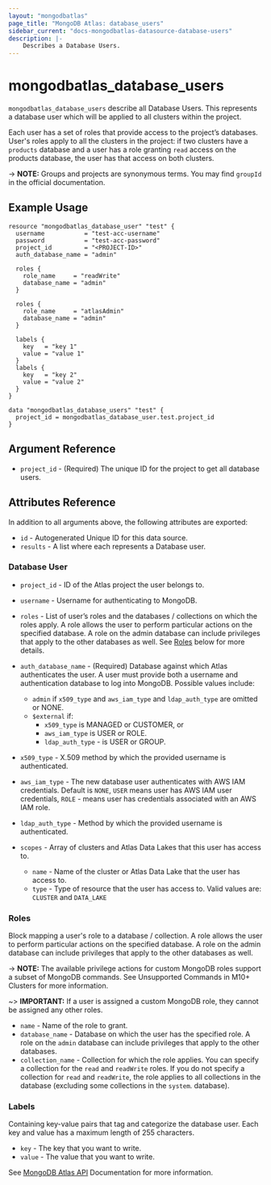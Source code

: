 ```yaml
---
layout: "mongodbatlas"
page_title: "MongoDB Atlas: database_users"
sidebar_current: "docs-mongodbatlas-datasource-database-users"
description: |-
    Describes a Database Users.
---
```


# mongodbatlas_database_users

`mongodbatlas_database_users` describe all Database Users. This represents a database user which will be applied to all clusters within the project.

Each user has a set of roles that provide access to the project’s databases. User's roles apply to all the clusters in the project: if two clusters have a `products` database and a user has a role granting `read` access on the products database, the user has that access on both clusters.

-> **NOTE:** Groups and projects are synonymous terms. You may find `groupId` in the official documentation.

## Example Usage

```hcl
resource "mongodbatlas_database_user" "test" {
  username           = "test-acc-username"
  password           = "test-acc-password"
  project_id         = "<PROJECT-ID>"
  auth_database_name = "admin"

  roles {
    role_name     = "readWrite"
    database_name = "admin"
  }

  roles {
    role_name     = "atlasAdmin"
    database_name = "admin"
  }

  labels {
    key   = "key 1"
    value = "value 1"
  }
  labels {
    key   = "key 2"
    value = "value 2"
  }
}

data "mongodbatlas_database_users" "test" {
  project_id = mongodbatlas_database_user.test.project_id
}
```

## Argument Reference

* `project_id` - (Required) The unique ID for the project to get all database users.

## Attributes Reference

In addition to all arguments above, the following attributes are exported:

* `id` - Autogenerated Unique ID for this data source.
* `results` - A list where each represents a Database user.


### Database User

* `project_id` - ID of the Atlas project the user belongs to.
* `username` - Username for authenticating to MongoDB.
* `roles` - List of user’s roles and the databases / collections on which the roles apply. A role allows the user to perform particular actions on the specified database. A role on the admin database can include privileges that apply to the other databases as well. See [Roles](#roles) below for more details.
* `auth_database_name` - (Required) Database against which Atlas authenticates the user. A user must provide both a username and authentication database to log into MongoDB.
Possible values include:
  * `admin` if `x509_type` and `aws_iam_type` and `ldap_auth_type` are omitted or NONE.
  * `$external` if:
    * `x509_type` is MANAGED or CUSTOMER, or
    * `aws_iam_type` is USER or ROLE.
    * `ldap_auth_type` - is USER or GROUP.

* `x509_type` - X.509 method by which the provided username is authenticated.
* `aws_iam_type` - The new database user authenticates with AWS IAM credentials. Default is `NONE`, `USER` means user has AWS IAM user credentials, `ROLE` - means user has credentials associated with an AWS IAM role.
* `ldap_auth_type` - Method by which the provided username is authenticated.
* `scopes` - Array of clusters and Atlas Data Lakes that this user has access to.
    * `name` - Name of the cluster or Atlas Data Lake that the user has access to.
    * `type` - Type of resource that the user has access to. Valid values are: `CLUSTER` and `DATA_LAKE`

### Roles

Block mapping a user's role to a database / collection. A role allows the user to perform particular actions on the specified database. A role on the admin database can include privileges that apply to the other databases as well.

-> **NOTE:** The available privilege actions for custom MongoDB roles support a subset of MongoDB commands. See Unsupported Commands in M10+ Clusters for more information.

~> **IMPORTANT:** If a user is assigned a custom MongoDB role, they cannot be assigned any other roles.

* `name` - Name of the role to grant.
* `database_name` -  Database on which the user has the specified role. A role on the `admin` database can include privileges that apply to the other databases.
* `collection_name` - Collection for which the role applies. You can specify a collection for the `read` and `readWrite` roles. If you do not specify a collection for `read` and `readWrite`, the role applies to all collections in the database (excluding some collections in the `system`. database).

### Labels
Containing key-value pairs that tag and categorize the database user. Each key and value has a maximum length of 255 characters.

* `key` - The key that you want to write.
* `value` - The value that you want to write.

See [MongoDB Atlas API](https://docs.atlas.mongodb.com/reference/api/database-users-get-single-user/) Documentation for more information.